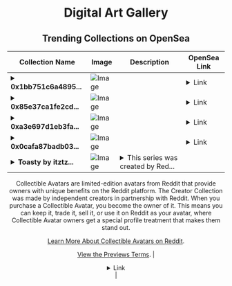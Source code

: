 <div align="center">

# Digital Art Gallery

## Trending Collections on OpenSea

| Collection Name                       | Image                                                                                     | Description                       | OpenSea Link                                                                                          |
|---------------------------------------|-------------------------------------------------------------------------------------------|-----------------------------------|--------------------------------------------------------------------------------------------------------|
| **<details><summary>0x1bb751c6a4895...</summary>0x1bb751c6a48955f204be0246b94c34ea14fd0c8b</details>** | ![Image](https://i.seadn.io/s/raw/files/0b17eca97c80c2a47373054ef33e2cd6.jpg?w=500&auto=format?w=200&auto=format) |  | <details><summary>Link</summary>[0x1bb751c6a48955f204be0246b94c34ea14fd0c8b](https://opensea.io/collection/0x1bb751c6a48955f204be0246b94c34ea14fd0c8b)</details> |
| **<details><summary>0x85e37ca1fe2cd...</summary>0x85e37ca1fe2cd7f6ea4c4eadb1e2ed2328791825</details>** | ![Image](https://i.seadn.io/s/raw/files/0b17eca97c80c2a47373054ef33e2cd6.jpg?w=500&auto=format?w=200&auto=format) |  | <details><summary>Link</summary>[0x85e37ca1fe2cd7f6ea4c4eadb1e2ed2328791825](https://opensea.io/collection/0x85e37ca1fe2cd7f6ea4c4eadb1e2ed2328791825)</details> |
| **<details><summary>0xa3e697d1eb3fa...</summary>0xa3e697d1eb3fadbeb794f10e59f15fffbc285a2d</details>** | ![Image](https://i.seadn.io/s/raw/files/0b17eca97c80c2a47373054ef33e2cd6.jpg?w=500&auto=format?w=200&auto=format) |  | <details><summary>Link</summary>[0xa3e697d1eb3fadbeb794f10e59f15fffbc285a2d](https://opensea.io/collection/0xa3e697d1eb3fadbeb794f10e59f15fffbc285a2d)</details> |
| **<details><summary>0x0cafa87badb03...</summary>0x0cafa87badb032045ea099d431b06ad6c3098cf5</details>** | ![Image](https://i.seadn.io/s/raw/files/0b17eca97c80c2a47373054ef33e2cd6.jpg?w=500&auto=format?w=200&auto=format) |  | <details><summary>Link</summary>[0x0cafa87badb032045ea099d431b06ad6c3098cf5](https://opensea.io/collection/0x0cafa87badb032045ea099d431b06ad6c3098cf5)</details> |
| **<details><summary>Toasty by itztz...</summary>Toasty by itztz x Reddit Collectible Avatars</details>** | ![Image](https://i.seadn.io/s/raw/files/940ae611c4aaf1505a6b5b1dd4b003f8.png?w=500&auto=format?w=200&auto=format) | <details><summary>This series was created by Red...</summary>This series was created by Reddit user itztz as a part of the Collectible Avatars Creator Program. You can [check out the creator's profile on Reddit](https://www.reddit.com/user/itztz/).

Collectible Avatars are limited-edition avatars from Reddit that provide owners with unique benefits on the Reddit platform. The Creator Collection was made by independent creators in partnership with Reddit. When you purchase a Collectible Avatar, you become the owner of it. This means you can keep it, trade it, sell it, or use it on Reddit as your avatar, where Collectible Avatar owners get a special profile treatment that makes them stand out.

[Learn More About Collectible Avatars on Reddit](https://reddithelp.com/hc/en-us/articles/6213835889044).

[View the Previews Terms](https://www.redditinc.com/policies/previews-terms).</details> | <details><summary>Link</summary>[Toasty by itztz x Reddit Collectible Avatars](https://opensea.io/collection/toasty-by-itztz-x-reddit-collectible-avatars)</details> |

</div>